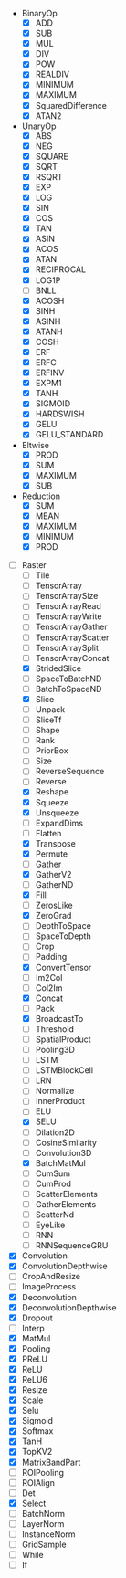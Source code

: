 - BinaryOp
  - [x] ADD
  - [x] SUB
  - [x] MUL
  - [x] DIV
  - [x] POW
  - [x] REALDIV
  - [x] MINIMUM
  - [x] MAXIMUM
  - [x] SquaredDifference
  - [x] ATAN2

- UnaryOp
  - [x] ABS
  - [x] NEG
  - [x] SQUARE
  - [x] SQRT
  - [x] RSQRT
  - [x] EXP
  - [x] LOG
  - [x] SIN
  - [x] COS
  - [x] TAN
  - [x] ASIN
  - [x] ACOS
  - [x] ATAN
  - [x] RECIPROCAL
  - [x] LOG1P
  - [ ] BNLL
  - [x] ACOSH
  - [x] SINH
  - [x] ASINH
  - [x] ATANH
  - [x] COSH
  - [x] ERF
  - [x] ERFC
  - [x] ERFINV
  - [x] EXPM1
  - [x] TANH
  - [x] SIGMOID
  - [x] HARDSWISH
  - [x] GELU
  - [x] GELU_STANDARD

- Eltwise
  - [x] PROD
  - [x] SUM
  - [x] MAXIMUM
  - [x] SUB

- Reduction
  - [x] SUM
  - [x] MEAN
  - [x] MAXIMUM
  - [x] MINIMUM
  - [x] PROD

- [ ] Raster
  - [ ] Tile
  - [ ] TensorArray
  - [ ] TensorArraySize
  - [ ] TensorArrayRead
  - [ ] TensorArrayWrite
  - [ ] TensorArrayGather
  - [ ] TensorArrayScatter
  - [ ] TensorArraySplit
  - [ ] TensorArrayConcat
  - [x] StridedSlice
  - [ ] SpaceToBatchND
  - [ ] BatchToSpaceND
  - [x] Slice
  - [ ] Unpack
  - [ ] SliceTf
  - [ ] Shape
  - [ ] Rank
  - [ ] PriorBox
  - [ ] Size
  - [ ] ReverseSequence
  - [ ] Reverse
  - [x] Reshape
  - [x] Squeeze
  - [x] Unsqueeze
  - [ ] ExpandDims
  - [ ] Flatten
  - [x] Transpose
  - [x] Permute
  - [ ] Gather
  - [x] GatherV2
  - [ ] GatherND
  - [x] Fill
  - [ ] ZerosLike
  - [x] ZeroGrad
  - [ ] DepthToSpace
  - [ ] SpaceToDepth
  - [ ] Crop
  - [ ] Padding
  - [x] ConvertTensor
  - [ ] Im2Col
  - [ ] Col2Im
  - [x] Concat
  - [ ] Pack
  - [x] BroadcastTo
  - [ ] Threshold
  - [ ] SpatialProduct
  - [ ] Pooling3D
  - [ ] LSTM
  - [ ] LSTMBlockCell
  - [ ] LRN
  - [ ] Normalize
  - [ ] InnerProduct
  - [ ] ELU
  - [x] SELU
  - [ ] Dilation2D
  - [ ] CosineSimilarity
  - [ ] Convolution3D
  - [x] BatchMatMul
  - [ ] CumSum
  - [ ] CumProd
  - [ ] ScatterElements
  - [ ] GatherElements
  - [ ] ScatterNd
  - [ ] EyeLike
  - [ ] RNN
  - [ ] RNNSequenceGRU

- [x] Convolution
- [x] ConvolutionDepthwise
- [ ] CropAndResize
- [ ] ImageProcess
- [x] Deconvolution
- [x] DeconvolutionDepthwise
- [x] Dropout
- [ ] Interp
- [x] MatMul
- [x] Pooling
- [x] PReLU
- [x] ReLU
- [x] ReLU6
- [x] Resize
- [x] Scale
- [x] Selu
- [x] Sigmoid
- [x] Softmax
- [x] TanH
- [x] TopKV2
- [x] MatrixBandPart
- [ ] ROIPooling
- [ ] ROIAlign
- [ ] Det
- [x] Select
- [ ] BatchNorm
- [ ] LayerNorm
- [ ] InstanceNorm
- [ ] GridSample
- [ ] While
- [ ] If

